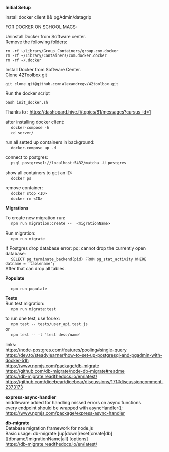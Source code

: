 **Initial Setup**
  
install docker client && pgAdmin/datagrip  

FOR DOCKER ON SCHOOL MACS:  
  
Uninstall Docker from Software center.  
Remove the following folders:  
  
	rm -rf ~/Library/Group Containers/group.com.docker  
	rm -rf ~/Library/Containers/com.docker.docker  
	rm -rf ~/.docker  

Install Docker from Software Center.  
Clone 42Toolbox git  
  
	git clone git@github.com:alexandregv/42toolbox.git  
Run the docker script  

	bash init_docker.sh  
  
  Thanks to : https://dashboard.hive.fi/topics/81/messages?cursus_id=1  
  
after installing docker client:  
	&emsp; `docker-compose -h`  
	&emsp; 	`cd server/`
  
run all setted up containers in background:  
	&emsp; `docker-compose up -d`  
  
connect to postgres:  
	&emsp; `psql postgresql://localhost:5432/matcha -U postgres`  
  
show all containers to get an ID:  
	&emsp; `docker ps`  
  
remove container:  
	&emsp; `docker stop <ID>`  
	&emsp; `docker rm <ID>`  
  
**Migrations**
  
To create new migration run:  
&emsp; `npm run migration:create --  <migrationName>`  
  
Run migration:  
&emsp; `npm run migrate`  
  
If Postgres drop database error: pq: cannot drop the currently open database:  
&emsp; `SELECT pg_terminate_backend(pid) FROM pg_stat_activity WHERE datname = 'tablename';`  
After that can drop all tables.  
  
**Populate**
  
&emsp; `npm run populate`  
  
**Tests**  
Run test migration:  
&emsp; `npm run migrate:test`  
  
to run one test, use for.ex:  
&emsp; `npm test -- tests/user_api.test.js`  
or  
&emsp; `npm test -- -t 'test desc/name'`  
  
links:  
https://node-postgres.com/features/pooling#single-query  
https://dev.to/steadylearner/how-to-set-up-postgresql-and-pgadmin-with-docker-51h  
https://www.npmjs.com/package/db-migrate  
https://github.com/db-migrate/node-db-migrate#readme  
https://db-migrate.readthedocs.io/en/latest/  
https://github.com/dicebear/dicebear/discussions/171#discussioncomment-2373173  
  
**express-async-handler**  
middleware added for handling missed errors on async functions  
every endpoint should be wrapped with asyncHandler();  
https://www.npmjs.com/package/express-async-handler  
  
  
**db-migrate**  
Database migration framework for node.js  
Basic usage: db-migrate [up|down|reset|create|db] [[dbname/]migrationName|all] [options]  
https://db-migrate.readthedocs.io/en/latest/  
